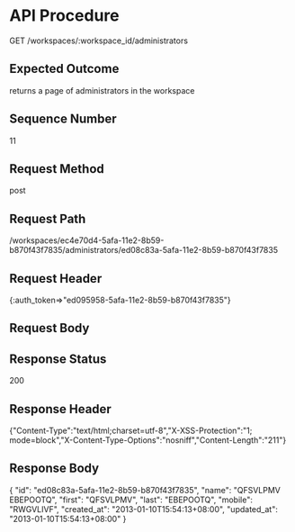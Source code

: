 # API Procedure
GET /workspaces/:workspace_id/administrators
## Expected Outcome
returns a page of administrators in the workspace
## Sequence Number
11
## Request Method
post
## Request Path
/workspaces/ec4e70d4-5afa-11e2-8b59-b870f43f7835/administrators/ed08c83a-5afa-11e2-8b59-b870f43f7835
## Request Header
{:auth_token=>"ed095958-5afa-11e2-8b59-b870f43f7835"}
## Request Body


## Response Status
200
## Response Header
{"Content-Type":"text/html;charset=utf-8","X-XSS-Protection":"1; mode=block","X-Content-Type-Options":"nosniff","Content-Length":"211"}

## Response Body
{
  "id": "ed08c83a-5afa-11e2-8b59-b870f43f7835",
  "name": "QFSVLPMV EBEPOOTQ",
  "first": "QFSVLPMV",
  "last": "EBEPOOTQ",
  "mobile": "RWGVLIVF",
  "created_at": "2013-01-10T15:54:13+08:00",
  "updated_at": "2013-01-10T15:54:13+08:00"
}
